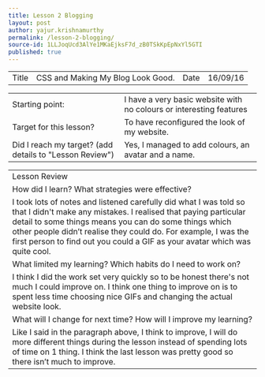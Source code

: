 ```yaml
---
title: Lesson 2 Blogging
layout: post
author: yajur.krishnamurthy
permalink: /lesson-2-blogging/
source-id: 1LLJoqUcd3AlYe1MKaEjksF7d_zB0TSkKpEpNxYl5GTI
published: true
---
```

<table>
  <tr>
    <td>Title</td>
    <td>CSS and Making My Blog Look Good.</td>
    <td>Date</td>
    <td>16/09/16</td>
  </tr>
</table>


<table>
  <tr>
    <td>Starting point:</td>
    <td>I have a very basic website with no colours or interesting features</td>
  </tr>
  <tr>
    <td>Target for this lesson?</td>
    <td>To have reconfigured the look of my website.</td>
  </tr>
  <tr>
    <td>Did I reach my target? 
(add details to "Lesson Review")</td>
    <td>Yes, I managed to add colours, an avatar and a name.</td>
  </tr>
</table>


<table>
  <tr>
    <td>Lesson Review</td>
  </tr>
  <tr>
    <td>How did I learn? What strategies were effective? </td>
  </tr>
  <tr>
    <td> I took lots of notes and listened carefully did what I was told so that I didn't make any mistakes. I realised that paying particular detail to some things means you can do some things which other people didn’t realise they could do. For example, I was the first person to find out you could a GIF as your avatar which was quite cool.</td>
  </tr>
  <tr>
    <td>What limited my learning? Which habits do I need to work on? </td>
  </tr>
  <tr>
    <td>I think I did the work set very quickly so to be honest there's not much I could improve on. I think one thing to improve on is to spent less time choosing nice GIFs and changing the actual website look.</td>
  </tr>
  <tr>
    <td>What will I change for next time? How will I improve my learning?</td>
  </tr>
  <tr>
    <td>Like I said in the paragraph above, I think to improve, I will do more different things during the lesson instead of spending lots of time on 1 thing. I think the last lesson was pretty good so there isn’t much to improve.</td>
  </tr>
</table>


